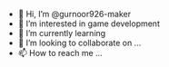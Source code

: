 - 👋 Hi, I’m @gurnoor926-maker
- 👀 I’m interested in game development 
- 🌱 I’m currently learning 
- 💞️ I’m looking to collaborate on ...
- 📫 How to reach me ...

<!---
gurnoor926-maker/gurnoor926-maker is a ✨ special ✨ repository because its `README.md` (this file) appears on your GitHub profile.
You can click the Preview link to take a look at your changes.
--->
